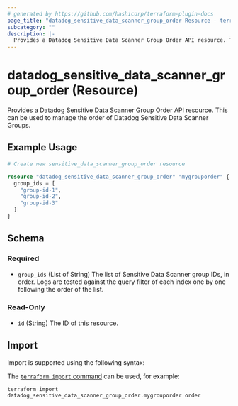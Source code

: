 ```yaml
---
# generated by https://github.com/hashicorp/terraform-plugin-docs
page_title: "datadog_sensitive_data_scanner_group_order Resource - terraform-provider-datadog"
subcategory: ""
description: |-
  Provides a Datadog Sensitive Data Scanner Group Order API resource. This can be used to manage the order of Datadog Sensitive Data Scanner Groups.
---
```


# datadog_sensitive_data_scanner_group_order (Resource)

Provides a Datadog Sensitive Data Scanner Group Order API resource. This can be used to manage the order of Datadog Sensitive Data Scanner Groups.

## Example Usage

```terraform
# Create new sensitive_data_scanner_group_order resource

resource "datadog_sensitive_data_scanner_group_order" "mygrouporder" {
  group_ids = [
    "group-id-1",
    "group-id-2",
    "group-id-3"
  ]
}
```

<!-- schema generated by tfplugindocs -->
## Schema

### Required

- `group_ids` (List of String) The list of Sensitive Data Scanner group IDs, in order. Logs are tested against the query filter of each index one by one following the order of the list.

### Read-Only

- `id` (String) The ID of this resource.

## Import

Import is supported using the following syntax:

The [`terraform import` command](https://developer.hashicorp.com/terraform/cli/commands/import) can be used, for example:

```shell
terraform import datadog_sensitive_data_scanner_group_order.mygrouporder order
```
